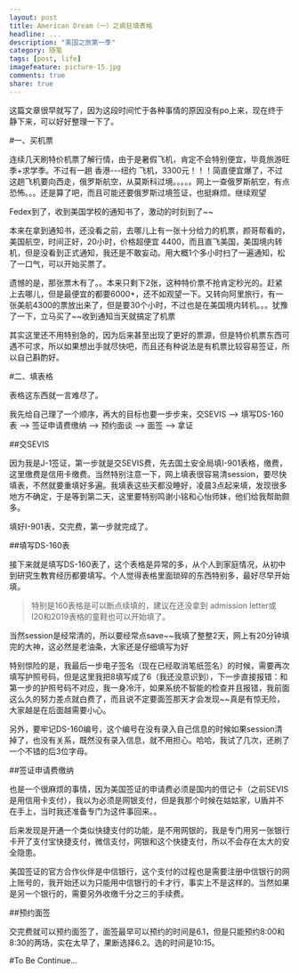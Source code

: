 ```yaml
---
layout: post
title: American Dream（一）之疯狂填表格
headline: ...
description: "美国之旅第一季"
category: 随笔
tags: [post, life]
imagefeature: picture-15.jpg
comments: true
share: true
---
```


这篇文章很早就写了，因为这段时间忙于各种事情的原因没有po上来，现在终于静下来，可以好好整理一下了。

#一、买机票

连续几天刷特价机票了解行情，由于是暑假飞机，肯定不会特别便宜，毕竟旅游旺季+求学季。不过有一趟 香港---纽约 飞机，3300元！！！简直便宜爆了，不过这趟飞机要向西走，俄罗斯航空，从莫斯科过境。。。。。网上一查俄罗斯航空，有点恐怖。。。还是算了吧，而且可能还要俄罗斯过境签证，也挺麻烦。继续观望

Fedex到了，收到美国学校的通知书了，激动的时刻到了~~

本来在拿到通知书，还没看之前，去哪儿上有一张十分给力的机票，颜哥帮看的，美国航空，时间正好，20小时，价格超便宜 4400，而且直飞美国，美国境内转机，但是没看到正式通知，我还是不敢妄动。用大概1个多小时扫了一遍通知，松了一口气，可以开始买票了。

遗憾的是，那张票木有了。。本来只剩下2张，这种特价票不抢肯定秒光的。赶紧上去哪儿，但是最便宜的都要6000+，还不如观望一下。又转向阿里旅行，有一张美航4300的票放出来了，但是要30个小时，不过也是在美国境内转机。。。犹豫了一下，立马买了~~收到通知当天就搞定了机票

其实这里还不用特别急的，因为后来甚至出现了更好的票源，但是特价机票东西可遇不可求，所以如果想出手就尽快吧，而且还有种说法是有机票比较容易签证，所以自己斟酌好。


#二、填表格

表格这东西就一言难尽了。

我先给自己理了一个顺序，再大的目标也要一步步来，交SEVIS --> 填写DS-160表 --> 签证申请费缴纳 --> 预约面谈 --> 面签 --> 拿证

##交SEVIS

因为我是J-1签证，第一步就是交SEVIS费，先去国土安全局填I-901表格，缴费，这里缴费是信用卡缴费。当然特别注意一下，网上填表很容易清session，要尽快填表，不然就要重填好多遍。我填表这些天都没睡好，凌晨3点起来填，发现很多地方不确定，于是等到第二天，这里要特别鸣谢小铭和心怡师妹，他们给我帮助颇多。

填好I-901表，交完费，第一步就完成了。

##填写DS-160表

接下来就是填写DS-160表了，这个表格是异常的多，从个人到家庭情况，从初中到研究生教育经历都要填写。个人觉得表格里面琐碎的东西特别多，最好尽早开始填。

> 特别是160表格是可以断点续填的，建议在还没拿到 admission letter或 I20和2019表格的童鞋也可以开始填了。

当然session是经常清的，所以要经常点save~~我填了整整2天，网上有20分钟填完的大神，这必然是老油条，大家还是仔细填写为好

特别惊险的是，我最后一步电子签名（现在已经取消笔纸签名）的时候，需要再次填写护照号码，但是这里我把8填写成了6（我还没意识到），下一步直接报错：和第一步的护照号码不对应，我一身冷汗，如果系统不智能的检查并且报错，我前面这么久的努力差点就白费了，而且说不定要面签那天才会发现~~真是有惊无险，大家越是在后面越需要小心。

另外，要牢记DS-160编号，这个编号在没有录入自己信息的时候如果session清掉了，也没有关系，既然没有录入信息，就不用担心。哈哈，我试了几次，还刷了一个不错的后3位字母。

##签证申请费缴纳

也是一个很麻烦的事情，因为美国签证的申请费必须是国内的借记卡（之前SEVIS是用信用卡支付），我以为必须是网银支付，但是我那个时候在姑姑家，U盾并不在手上，当时我还准备专门为这件事回来。。

后来发现是开通一个类似快捷支付的功能，是不用网银的，我是专门用另一张银行卡开了支付宝快捷支付，微信支付，网银和这个快捷支付，所以不会存在太大的安全隐患。

美国签证的官方合作伙伴是中信银行，这个支付的过程也是需要注册中信银行的网上账号的，我开始还以为只能用中信银行的卡才行，事实上不是这样的。当然如果是另一个银行的，需要另外收缴千分之三的手续费。

##预约面签

交完费就可以预约面签了，面签最早可以预约的时间是6.1，但是只能预约8:00和8:30的两场，实在太早了，果断选择6.2。选的时间是10:15。


#To Be Continue...